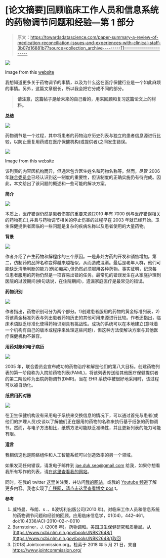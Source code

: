 # [论文摘要]回顾临床工作人员和信息系统的药物调节问题和经验—第 1 部分

> 原文：<https://towardsdatascience.com/paper-summary-a-review-of-medication-reconciliation-issues-and-experiences-with-clinical-staff-3b07d16881b7?source=collection_archive---------11----------------------->

![](img/cc37303f0fd39124ce06984c17d1bfff.png)

Image from this [website](https://pixabay.com/en/ehr-emr-electronic-medical-record-1476525/)

我想知道更多关于药物调节的事情，以及为什么这在医疗保健行业是一个如此麻烦的事情。另外，这篇文章很长，所以我会把它分成不同的部分。

> **请注意，这篇帖子是给未来的自己看的，用来回顾和复习这篇论文上的材料。**

**总结**

![](img/2f64331c5dcef18d293ff1019c161b2e.png)

药物调节是一个过程，其中将患者的药物治疗历史列表与独立的患者信息源进行比较，以防止重复用药或在医疗保健机构(或提供者)之间发生错误。

![](img/3fdebe6da455e246da81612f97c9a916.png)

Image from this [website](https://www.ncbi.nlm.nih.gov/books/NBK2648/)

该列表的内容因机构而异，但通常包含医生姓名和药物名称等。然而，尽管 2006 年[联合委员会](https://www.jointcommission.org/)已经认识到这一制度的重要性，但该制度的正确实施仍有待完成。因此，本文给出了该问题的概述和一些可能的解决方案。

**简介**

![](img/597ef942e4abea76a9ac7bbfb50d814d.png)

本质上，医疗错误仍然是患者伤害的重要来源(2010 年有 7000 例与医疗错误相关的药物死亡),并且与药物调节相关的停止伤害的过程早在 2003 年就已经开始。卫生保健提供者面临的一些问题是复杂的疾病名称以及患者使用的大量药物。

**背景**

![](img/4f69a1f757c7a934cccce17dde9ce842.png)

作者介绍了产生药物和解程序的三个原因。一是非处方药的开发和销售增加。第二，仿制药的品牌名称变得越来越相似，从而造成混淆。最后是老年人群，他们可能缺乏清晰判断的能力(例如痴呆),但仍然必须服用各种药物。事实证明，记录每位患者服用的药物仍然是一项容易出错的任务。最常见的错误发生在从家庭护理到医院的过渡期间(换句话说，在住院期间)，遗漏家庭医疗是最常见的错误。

**药物识别**

![](img/d2c63d44a3eb221ee106383f02e07ad3.png)

作者指出，药物识别可分为两个部分。1)创建患者服用的药物的黄金标准列表，2)将该黄金标准列表与列出患者药物历史的其他可用来源进行比较。作者还指出，临床术语缺乏标准化使得药物识别具有挑战性。成功的系统可以在本地建立(意味着一个机构有自己的版本或程序来处理这些问题)，但这种方法使解决方案与其他医疗保健机构不兼容。

**用药对账和电子病历**

![](img/cbf23bdb1a8d45a5d55b56a9417f9a1e.png)

2005 年，联合委员会宣布成功的药物治疗和解是他们的第八大目标。创建药物列表的第一阶段称为入院前药物列表(PAML)，将该列表传送给其他医疗保健提供者的第二阶段称为出院药物调节(DMR)。当在 EHR 系统中被很好地采用时，该过程可以被自动化。

**纸质用药对账**

![](img/b0dcf64c2e358dbab66fa6ddba2b6849.png)

在卫生保健机构没有采用电子系统来交换信息的情况下，可以通过首先与患者(或他们的护理人员)交谈以了解他们正在服用的药物的名称来执行基于纸张的药物调节。然而，与电子方法相比，纸质方法可能缺乏准确性，并且更新列表的能力可能有限。

**遗言**

我相信这也是网络组件和人工智能系统可以创造效率的另一个领域。

如果发现任何错误，请发电子邮件到 jae.duk.seo@gmail.com 给我，如果你想看我所有写作的列表，请[在这里查看我的网站](https://jaedukseo.me/)。

同时，在我的 twitter [这里](https://twitter.com/JaeDukSeo)关注我，并访问[我的网站](https://jaedukseo.me/)，或我的 [Youtube 频道](https://www.youtube.com/c/JaeDukSeo)了解更多内容。我也实现了[广残网，请点击这里查看博文 pos](https://medium.com/@SeoJaeDuk/wide-residual-networks-with-interactive-code-5e190f8f25ec) t。

**参考**

1.  威特曼、布朗、s .、&波切利出版公司(2010 年)。对临床工作人员和信息系统的药物调节问题和经验的回顾。应用临床信息学，01(04)，442–461。doi:10.4338/ACI-2010–02-r-0010
2.  Barnsteiner，J. (2008 年)。药物调和。美国卫生保健研究和质量局。从[https://www.ncbi.nlm.nih.gov/books/NBK2648/](https://www.ncbi.nlm.nih.gov/books/NBK2648/)取回
3.  (2018).Jointcommission.org。检索于 2018 年 5 月 21 日，来自 https://www.jointcommission.org/